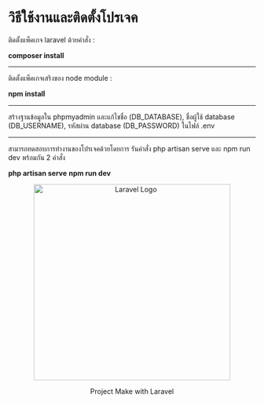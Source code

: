 <h1>วิธีใช้งานและติดตั้งโปรเจค</h1>
<p>ติดตั้งแพ็คเกจ laravel ด้วยคำสั่ง : </p>
<b>composer install</b>
<hr>
<p>ติดตั้งแพ็คเกจเสริงของ node module : </p>
<b>npm install</b>่<hr>
<p>สร้างฐานข้อมูลใน phpmyadmin และแก้ไขชื่อ (DB_DATABASE), ชื่อผู้ใช้ database (DB_USERNAME), รหัสผ่าน database (DB_PASSWORD) ในไฟล์ .env</p>
<hr>
<p>สามารถทดสอบการทำงานของโปรเจคด้วยโดยการ รันคำสั่ง php artisan serve และ npm run dev พร้อมกัน 2 คำสั่ง</p>
<b>php artisan serve</b>
<b>npm run dev</b>



<p align="center"><a href="https://laravel.com" target="_blank"><img src="https://raw.githubusercontent.com/laravel/art/master/logo-lockup/5%20SVG/2%20CMYK/1%20Full%20Color/laravel-logolockup-cmyk-red.svg" width="400" alt="Laravel Logo"></a></p>
<p align="center">Project Make with Laravel</p>

